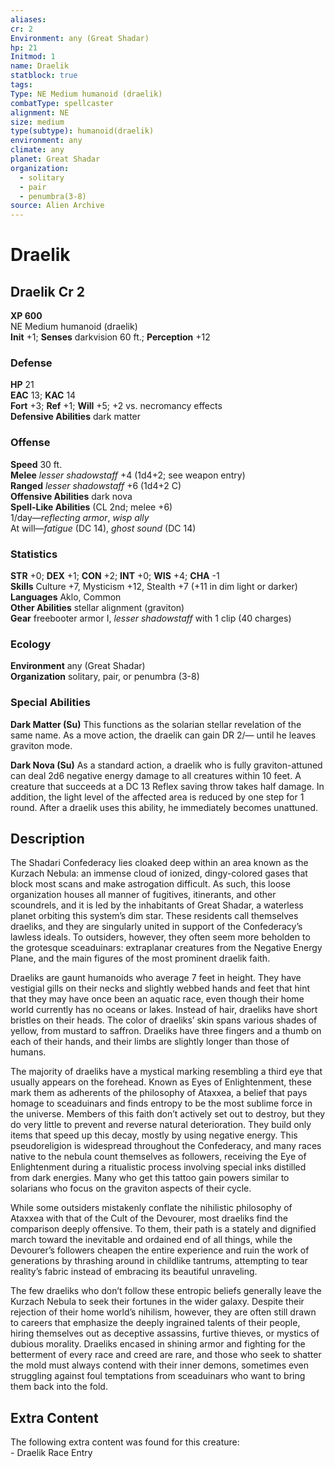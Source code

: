 ```yaml
---
aliases: 
cr: 2
Environment: any (Great Shadar)
hp: 21
Initmod: 1
name: Draelik
statblock: true
tags: 
Type: NE Medium humanoid (draelik)
combatType: spellcaster
alignment: NE
size: medium
type(subtype): humanoid(draelik)
environment: any
climate: any
planet: Great Shadar
organization:
  - solitary
  - pair
  - penumbra(3-8)
source: Alien Archive
---
```


# Draelik

## Draelik Cr 2

**XP 600**  
NE Medium humanoid (draelik)  
**Init** +1; **Senses** darkvision 60 ft.; **Perception** +12  

### Defense

**HP** 21  
**EAC** 13; **KAC** 14  
**Fort** +3; **Ref** +1; **Will** +5; +2 vs. necromancy effects  
**Defensive Abilities** dark matter  

### Offense

**Speed** 30 ft.  
**Melee** _lesser shadowstaff_ +4 (1d4+2; see weapon entry)  
**Ranged** _lesser shadowstaff_ +6 (1d4+2 C)  
**Offensive Abilities** dark nova  
**Spell-Like Abilities** (CL 2nd; melee +6)  
1/day—_reflecting armor_, _wisp ally_  
At will—_fatigue_ (DC 14), _ghost sound_ (DC 14)

### Statistics

**STR** +0; **DEX** +1; **CON** +2; **INT** +0; **WIS** +4; **CHA** -1  
**Skills** Culture +7, Mysticism +12, Stealth +7 (+11 in dim light or darker)  
**Languages** Aklo, Common  
**Other Abilities** stellar alignment (graviton)  
**Gear** freebooter armor I, _lesser shadowstaff_ with 1 clip (40 charges)

### Ecology

**Environment** any (Great Shadar)  
**Organization** solitary, pair, or penumbra (3-8)

### Special Abilities

**Dark Matter (Su)** This functions as the solarian stellar revelation of the same name. As a move action, the draelik can gain DR 2/— until he leaves graviton mode.

**Dark Nova (Su)** As a standard action, a draelik who is fully graviton-attuned can deal 2d6 negative energy damage to all creatures within 10 feet. A creature that succeeds at a DC 13 Reflex saving throw takes half damage. In addition, the light level of the affected area is reduced by one step for 1 round. After a draelik uses this ability, he immediately becomes unattuned.

## Description

The Shadari Confederacy lies cloaked deep within an area known as the Kurzach Nebula: an immense cloud of ionized, dingy-colored gases that block most scans and make astrogation difficult. As such, this loose organization houses all manner of fugitives, itinerants, and other scoundrels, and it is led by the inhabitants of Great Shadar, a waterless planet orbiting this system’s dim star. These residents call themselves draeliks, and they are singularly united in support of the Confederacy’s lawless ideals. To outsiders, however, they often seem more beholden to the grotesque sceaduinars: extraplanar creatures from the Negative Energy Plane, and the main figures of the most prominent draelik faith.

Draeliks are gaunt humanoids who average 7 feet in height. They have vestigial gills on their necks and slightly webbed hands and feet that hint that they may have once been an aquatic race, even though their home world currently has no oceans or lakes. Instead of hair, draeliks have short bristles on their heads. The color of draeliks’ skin spans various shades of yellow, from mustard to saffron. Draeliks have three fingers and a thumb on each of their hands, and their limbs are slightly longer than those of humans.

The majority of draeliks have a mystical marking resembling a third eye that usually appears on the forehead. Known as Eyes of Enlightenment, these mark them as adherents of the philosophy of Ataxxea, a belief that pays homage to sceaduinars and finds entropy to be the most sublime force in the universe. Members of this faith don’t actively set out to destroy, but they do very little to prevent and reverse natural deterioration. They build only items that speed up this decay, mostly by using negative energy. This pseudoreligion is widespread throughout the Confederacy, and many races native to the nebula count themselves as followers, receiving the Eye of Enlightenment during a ritualistic process involving special inks distilled from dark energies. Many who get this tattoo gain powers similar to solarians who focus on the graviton aspects of their cycle.

While some outsiders mistakenly conflate the nihilistic philosophy of Ataxxea with that of the Cult of the Devourer, most draeliks find the comparison deeply offensive. To them, their path is a stately and dignified march toward the inevitable and ordained end of all things, while the Devourer’s followers cheapen the entire experience and ruin the work of generations by thrashing around in childlike tantrums, attempting to tear reality’s fabric instead of embracing its beautiful unraveling.

The few draeliks who don’t follow these entropic beliefs generally leave the Kurzach Nebula to seek their fortunes in the wider galaxy. Despite their rejection of their home world’s nihilism, however, they are often still drawn to careers that emphasize the deeply ingrained talents of their people, hiring themselves out as deceptive assassins, furtive thieves, or mystics of dubious morality. Draeliks encased in shining armor and fighting for the betterment of every race and creed are rare, and those who seek to shatter the mold must always contend with their inner demons, sometimes even struggling against foul temptations from sceaduinars who want to bring them back into the fold.

## Extra Content

The following extra content was found for this creature:  
\- Draelik Race Entry


